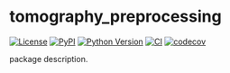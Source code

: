 # tomography_preprocessing

[![License](https://img.shields.io/pypi/l/tomography_preprocessing.svg?color=green)](https://github.com/alisterburt/tomography_preprocessing/raw/main/LICENSE)
[![PyPI](https://img.shields.io/pypi/v/tomography_preprocessing.svg?color=green)](https://pypi.org/project/tomography_preprocessing)
[![Python Version](https://img.shields.io/pypi/pyversions/tomography_preprocessing.svg?color=green)](https://python.org)
[![CI](https://github.com/alisterburt/tomography_preprocessing/actions/workflows/ci.yml/badge.svg)](https://github.com/alisterburt/tomography_preprocessing/actions/workflows/ci.yml)
[![codecov](https://codecov.io/gh/alisterburt/tomography_preprocessing/branch/main/graph/badge.svg)](https://codecov.io/gh/alisterburt/tomography_preprocessing)

package description.
